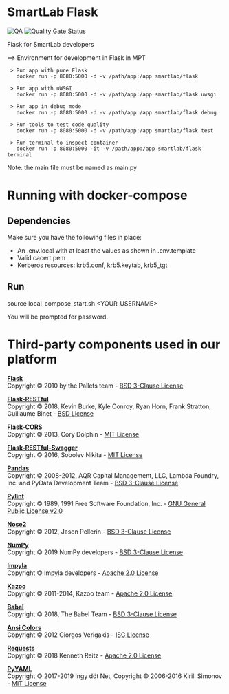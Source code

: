 # SmartLab Flask
![QA](https://github.com/smartlab-br/datahub-api/workflows/QA/badge.svg)
[![Quality Gate Status](https://sonarcloud.io/api/project_badges/measure?project=smartlab-br_datahub-api&metric=alert_status)](https://sonarcloud.io/dashboard?id=smartlab-br_datahub-api)

Flask for SmartLab developers 

==> Environment for development in Flask in MPT

     > Run app with pure Flask
       docker run -p 8080:5000 -d -v /path/app:/app smartlab/flask

     > Run app with uWSGI
       docker run -p 8080:5000 -d -v /path/app:/app smartlab/flask uwsgi

     > Run app in debug mode
       docker run -p 8080:5000 -d -v /path/app:/app smartlab/flask debug

     > Run tools to test code quality
       docker run -p 8080:5000 -d -v /path/app:/app smartlab/flask test

     > Run terminal to inspect container
       docker run -p 8080:5000 -it -v /path/app:/app smartlab/flask terminal

Note: the main file must be named as main.py

# Running with docker-compose

## Dependencies

Make sure you have the following files in place:
- An .env.local with at least the values as shown in .env.template
- Valid cacert.pem
- Kerberos resources: krb5.conf, krb5.keytab, krb5_tgt

## Run
source local_compose_start.sh <YOUR_USERNAME>

You will be prompted for password.

# Third-party components used in our platform

**[Flask](https://github.com/pallets/flask)**\
Copyright © 2010 by the Pallets team - [BSD 3-Clause License](http://flask.pocoo.org/docs/1.0/license)

**[Flask-RESTful](https://flask-restful.readthedocs.io)**\
Copyright © 2018, Kevin Burke, Kyle Conroy, Ryan Horn, Frank Stratton, Guillaume Binet - [BSD License](https://github.com/flask-restful/flask-restful/blob/master/LICENSE)

**[Flask-CORS](https://flask-cors.readthedocs.io)**\
Copyright © 2013, Cory Dolphin - [MIT License](https://github.com/corydolphin/flask-cors/blob/master/LICENSE)

**[Flask-RESTful-Swagger](https://flask-restful-swagger.readthedocs.io/)**\
Copyright © 2016, Sobolev Nikita - [MIT License](https://github.com/andyzt/flask-restful-swagger/blob/master/LICENSE)

**[Pandas](https://pandas.pydata.org)**\
Copyright © 2008-2012, AQR Capital Management, LLC, Lambda Foundry, Inc. and PyData Development Team - [BSD 3-Clause License](http://pandas.pydata.org/pandas-docs/stable/getting_started/overview.html#license)

**[Pylint](https://www.pylint.org)**\
Copyright © 1989, 1991 Free Software Foundation, Inc. - [GNU General Public License v2.0](https://github.com/PyCQA/pylint/blob/master/COPYING)

**[Nose2](https://nose2.readthedocs.io)**\
Copyright © 2012, Jason Pellerin - [BSD 3-Clause License](https://github.com/nose-devs/nose2/blob/master/license.txt)

**[NumPy](https://www.numpy.org)**\
Copyright © 2019 NumPy developers - [BSD 3-Clause License](https://www.numpy.org/license.html)

**[Impyla](https://github.com/cloudera/impyla)**\
Copyright © Impyla developers - [Apache 2.0 License](https://github.com/cloudera/impyla/blob/master/LICENSE.txt)

**[Kazoo](https://kazoo.readthedocs.io)**\
Copyright ©  2011-2014, Kazoo team - [Apache 2.0 License](https://github.com/python-zk/kazoo/blob/master/LICENSE)

**[Babel](http://babel.pocoo.org)**\
Copyright © 2018, The Babel Team - [BSD 3-Clause License](http://babel.pocoo.org/en/latest/license.html)

**[Ansi Colors](https://github.com/jonathaneunice/colors)**\
Copyright © 2012 Giorgos Verigakis - [ISC License](https://github.com/jonathaneunice/colors/blob/master/LICENSE)

**[Requests](http://python-requests.org)**\
Copyright © 2018 Kenneth Reitz - [Apache 2.0 License](https://2.python-requests.org/en/master/user/intro/#requests-license)

**[PyYAML](https://pyyaml.org)**\
Copyright © 2017-2019 Ingy döt Net, Copyright © 2006-2016 Kirill Simonov - [MIT License](https://pyyaml.org/wiki/PyYAML)

